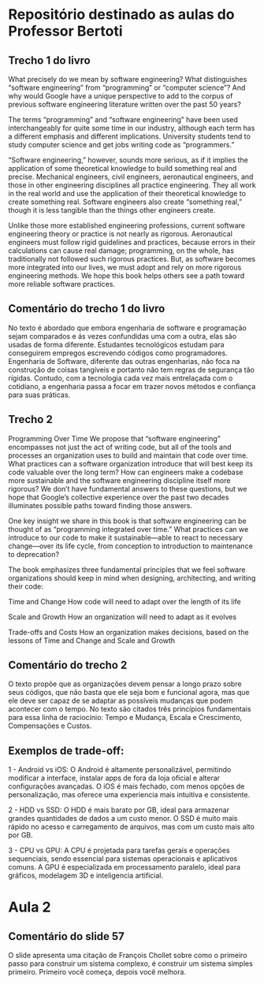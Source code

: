 # Repositório destinado as aulas do Professor Bertoti

## Trecho 1 do livro
What precisely do we mean by software engineering? What distinguishes “software engineering” from “programming” or “computer science”? And why would Google have a unique perspective to add to the corpus of previous software engineering literature written over the past 50 years?
 
The terms “programming” and “software engineering” have been used interchangeably for quite some time in our industry, although each term has a different emphasis and different implications. University students tend to study computer science and get jobs writing code as “programmers.”
 
“Software engineering,” however, sounds more serious, as if it implies the application of some theoretical knowledge to build something real and precise. Mechanical engineers, civil engineers, aeronautical engineers, and those in other engineering disciplines all practice engineering. They all work in the real world and use the application of their theoretical knowledge to create something real. Software engineers also create “something real,” though it is less tangible than the things other engineers create.
 
Unlike those more established engineering professions, current software engineering theory or practice is not nearly as rigorous. Aeronautical engineers must follow rigid guidelines and practices, because errors in their calculations can cause real damage; programming, on the whole, has traditionally not followed such rigorous practices. But, as software becomes more integrated into our lives, we must adopt and rely on more rigorous engineering methods. We hope this book helps others see a path toward more reliable software practices.

## Comentário do trecho 1 do livro
No texto é abordado que embora engenharia de software e programação sejam comparados e ás vezes confundidas uma com a outra, elas são usadas de forma diferente. Estudantes tecnológicos estudam para conseguirem empregos escrevendo códigos como programadores. Engenharia de Software, diferente das outras engenharias, não foca na construção de coisas tangíveis e portanto não tem regras de segurança tão rígidas. Contudo, com a tecnologia cada vez mais entrelaçada com o cotidiano, a engenharia passa a focar em trazer novos métodos e confiança para suas práticas.

## Trecho 2
Programming Over Time
We propose that “software engineering” encompasses not just the act of writing code, but all of the tools and processes an organization uses to build and maintain that code over time. What practices can a software organization introduce that will best keep its code valuable over the long term? How can engineers make a codebase more sustainable and the software engineering discipline itself more rigorous? We don’t have fundamental answers to these questions, but we hope that Google’s collective experience over the past two decades illuminates possible paths toward finding those answers.
 
One key insight we share in this book is that software engineering can be thought of as “programming integrated over time.” What practices can we introduce to our code to make it sustainable—able to react to necessary change—over its life cycle, from conception to introduction to maintenance to deprecation?
 
The book emphasizes three fundamental principles that we feel software organizations should keep in mind when designing, architecting, and writing their code:
 
Time and Change
How code will need to adapt over the length of its life
 
Scale and Growth
How an organization will need to adapt as it evolves
 
Trade-offs and Costs
How an organization makes decisions, based on the lessons of Time and Change and Scale and Growth

## Comentário do trecho 2
O texto propõe que as organizações devem pensar a longo prazo sobre seus códigos, que não basta que ele seja bom e funcional agora, mas que ele deve ser capaz de se adaptar as possíveis mudanças que podem acontecer com o tempo. No texto são citados três princípios fundamentais para essa linha de raciocínio: Tempo e Mudança, Escala e Crescimento, Compensações e Custos.

## Exemplos de trade-off: 
1 - Android vs iOS: O Android é altamente personalizável, permitindo modificar a interface, instalar apps de fora da loja oficial e alterar configurações avançadas. O iOS é mais fechado, com menos opções de personalização, mas oferece uma experiencia mais intuitiva e consistente. 

2 - HDD vs SSD:  O HDD é mais barato por GB, ideal para armazenar grandes quantidades de dados a um custo menor. O SSD é muito mais rápido no acesso e carregamento de arquivos, mas com um custo mais alto por GB.

3 - CPU vs GPU: A CPU é projetada para tarefas gerais e operações sequenciais, sendo essencial para sistemas operacionais e aplicativos comuns. A GPU é especializada em processamento paralelo, ideal para gráficos, modelagem 3D e inteligencia artificial.

<h1>Aula 2</h1>

## Comentário do slide 57
O slide apresenta uma citação de François Chollet sobre como o primeiro passo para construir um sistema complexo, é construir um sistema simples primeiro. Primeiro você começa, depois você melhora.
